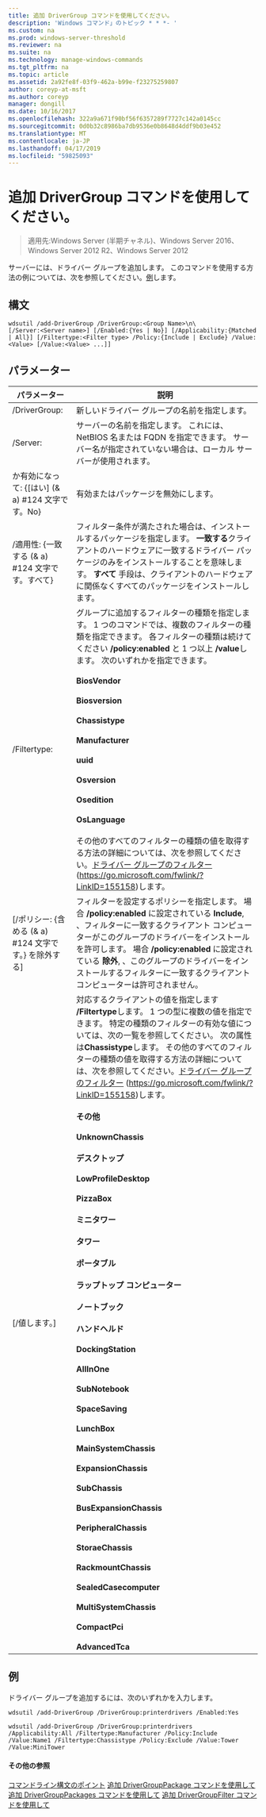 ```yaml
---
title: 追加 DriverGroup コマンドを使用してください。
description: 'Windows コマンド」のトピック * * *- '
ms.custom: na
ms.prod: windows-server-threshold
ms.reviewer: na
ms.suite: na
ms.technology: manage-windows-commands
ms.tgt_pltfrm: na
ms.topic: article
ms.assetid: 2a92fe8f-03f9-462a-b99e-f23275259807
author: coreyp-at-msft
ms.author: coreyp
manager: dongill
ms.date: 10/16/2017
ms.openlocfilehash: 322a9a671f90bf56f6357289f7727c142a0145cc
ms.sourcegitcommit: 0d0b32c8986ba7db9536e0b8648d4ddf9b03e452
ms.translationtype: MT
ms.contentlocale: ja-JP
ms.lasthandoff: 04/17/2019
ms.locfileid: "59825093"
---
```

# <a name="using-the-add-drivergroup-command"></a>追加 DriverGroup コマンドを使用してください。

>適用先:Windows Server (半期チャネル)、Windows Server 2016、Windows Server 2012 R2、Windows Server 2012

サーバーには、ドライバー グループを追加します。
このコマンドを使用する方法の例については、次を参照してください。[例](#BKMK_examples)します。
## <a name="syntax"></a>構文
```
wdsutil /add-DriverGroup /DriverGroup:<Group Name>\n\
[/Server:<Server name>] [/Enabled:{Yes | No}] [/Applicability:{Matched | All}] [/Filtertype:<Filter type> /Policy:{Include | Exclude} /Value:<Value> [/Value:<Value> ...]]
```
## <a name="parameters"></a>パラメーター
|パラメーター|説明|
|-------|--------|
|/DriverGroup:<Group Name>|新しいドライバー グループの名前を指定します。|
|/Server:<Server name>|サーバーの名前を指定します。 これには、NetBIOS 名または FQDN を指定できます。 サーバー名が指定されていない場合は、ローカル サーバーが使用されます。|
|か有効になって: {[はい] (& a) #124 文字です。No}|有効またはパッケージを無効にします。|
|/適用性: {一致する (& a) #124 文字です。すべて}|フィルター条件が満たされた場合は、インストールするパッケージを指定します。 **一致する**クライアントのハードウェアに一致するドライバー パッケージのみをインストールすることを意味します。 **すべて** 手段は、クライアントのハードウェアに関係なくすべてのパッケージをインストールします。|
|/Filtertype:<Filtertype>|グループに追加するフィルターの種類を指定します。 1 つのコマンドでは、複数のフィルターの種類を指定できます。 各フィルターの種類は続けてください **/policy:enabled** と 1 つ以上 **/value**します。 <Filtertype> 次のいずれかを指定できます。<br /><br />**BiosVendor**<br /><br />**Biosversion**<br /><br />**Chassistype**<br /><br />**Manufacturer**<br /><br />**uuid**<br /><br />**Osversion**<br /><br />**Osedition**<br /><br />**OsLanguage**<br /><br />その他のすべてのフィルターの種類の値を取得する方法の詳細については、次を参照してください。[ドライバー グループのフィルター](https://go.microsoft.com/fwlink/?LinkID=155158) (https://go.microsoft.com/fwlink/?LinkID=155158)します。|
|[/ポリシー: {含める (& a) #124 文字です。} を除外する]|フィルターを設定するポリシーを指定します。 場合 **/policy:enabled** に設定されている **Include**, 、フィルターに一致するクライアント コンピューターがこのグループのドライバーをインストールを許可します。 場合 **/policy:enabled** に設定されている **除外**, 、このグループのドライバーをインストールするフィルターに一致するクライアント コンピューターは許可されません。|
|[/値します。<Value>]|対応するクライアントの値を指定します **/Filtertype**します。 1 つの型に複数の値を指定できます。 特定の種類のフィルターの有効な値については、次の一覧を参照してください。 次の属性は**Chassistype**します。 その他のすべてのフィルターの種類の値を取得する方法の詳細については、次を参照してください。[ドライバー グループのフィルター](https://go.microsoft.com/fwlink/?LinkID=155158) (https://go.microsoft.com/fwlink/?LinkID=155158)します。<br /><br />**その他**<br /><br />**UnknownChassis**<br /><br />**デスクトップ**<br /><br />**LowProfileDesktop**<br /><br />**PizzaBox**<br /><br />**ミニタワー**<br /><br />**タワー**<br /><br />**ポータブル**<br /><br />**ラップトップ コンピューター**<br /><br />**ノートブック**<br /><br />**ハンドヘルド**<br /><br />**DockingStation**<br /><br />**AllInOne**<br /><br />**SubNotebook**<br /><br />**SpaceSaving**<br /><br />**LunchBox**<br /><br />**MainSystemChassis**<br /><br />**ExpansionChassis**<br /><br />**SubChassis**<br /><br />**BusExpansionChassis**<br /><br />**PeripheralChassis**<br /><br />**StoraeChassis**<br /><br />**RackmountChassis**<br /><br />**SealedCasecomputer**<br /><br />**MultiSystemChassis**<br /><br />**CompactPci**<br /><br />**AdvancedTca**|
## <a name="BKMK_examples"></a>例
ドライバー グループを追加するには、次のいずれかを入力します。
```
wdsutil /add-DriverGroup /DriverGroup:printerdrivers /Enabled:Yes
```
```
wdsutil /add-DriverGroup /DriverGroup:printerdrivers /Applicability:All /Filtertype:Manufacturer /Policy:Include /Value:Name1 /Filtertype:Chassistype /Policy:Exclude /Value:Tower /Value:MiniTower
```
#### <a name="additional-references"></a>その他の参照
[コマンドライン構文のポイント](command-line-syntax-key.md)
[追加 DriverGroupPackage コマンドを使用して](using-the-add-drivergrouppackage-command.md)
[追加 DriverGroupPackages コマンドを使用して](using-the-add-drivergrouppackages-command.md)
[追加 DriverGroupFilter コマンドを使用して](using-the-add-drivergroupfilter-command.md)

